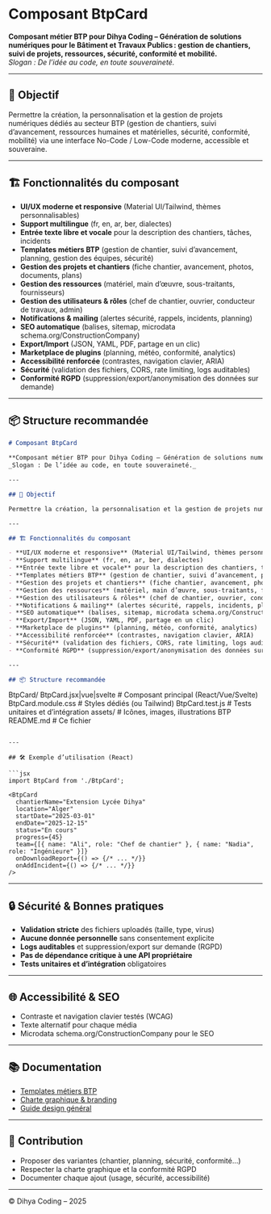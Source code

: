 # Composant BtpCard

**Composant métier BTP pour Dihya Coding – Génération de solutions numériques pour le Bâtiment et Travaux Publics : gestion de chantiers, suivi de projets, ressources, sécurité, conformité et mobilité.**  
_Slogan : De l’idée au code, en toute souveraineté._

---

## 🎯 Objectif

Permettre la création, la personnalisation et la gestion de projets numériques dédiés au secteur BTP (gestion de chantiers, suivi d’avancement, ressources humaines et matérielles, sécurité, conformité, mobilité) via une interface No-Code / Low-Code moderne, accessible et souveraine.

---

## 🏗️ Fonctionnalités du composant

- **UI/UX moderne et responsive** (Material UI/Tailwind, thèmes personnalisables)
- **Support multilingue** (fr, en, ar, ber, dialectes)
- **Entrée texte libre et vocale** pour la description des chantiers, tâches, incidents
- **Templates métiers BTP** (gestion de chantier, suivi d’avancement, planning, gestion des équipes, sécurité)
- **Gestion des projets et chantiers** (fiche chantier, avancement, photos, documents, plans)
- **Gestion des ressources** (matériel, main d’œuvre, sous-traitants, fournisseurs)
- **Gestion des utilisateurs & rôles** (chef de chantier, ouvrier, conducteur de travaux, admin)
- **Notifications & mailing** (alertes sécurité, rappels, incidents, planning)
- **SEO automatique** (balises, sitemap, microdata schema.org/ConstructionCompany)
- **Export/Import** (JSON, YAML, PDF, partage en un clic)
- **Marketplace de plugins** (planning, météo, conformité, analytics)
- **Accessibilité renforcée** (contrastes, navigation clavier, ARIA)
- **Sécurité** (validation des fichiers, CORS, rate limiting, logs auditables)
- **Conformité RGPD** (suppression/export/anonymisation des données sur demande)

---

## 📦 Structure recommandée
```markdown
# Composant BtpCard

**Composant métier BTP pour Dihya Coding – Génération de solutions numériques pour le Bâtiment et Travaux Publics : gestion de chantiers, suivi de projets, ressources, sécurité, conformité et mobilité.**  
_Slogan : De l’idée au code, en toute souveraineté._

---

## 🎯 Objectif

Permettre la création, la personnalisation et la gestion de projets numériques dédiés au secteur BTP (gestion de chantiers, suivi d’avancement, ressources humaines et matérielles, sécurité, conformité, mobilité) via une interface No-Code / Low-Code moderne, accessible et souveraine.

---

## 🏗️ Fonctionnalités du composant

- **UI/UX moderne et responsive** (Material UI/Tailwind, thèmes personnalisables)
- **Support multilingue** (fr, en, ar, ber, dialectes)
- **Entrée texte libre et vocale** pour la description des chantiers, tâches, incidents
- **Templates métiers BTP** (gestion de chantier, suivi d’avancement, planning, gestion des équipes, sécurité)
- **Gestion des projets et chantiers** (fiche chantier, avancement, photos, documents, plans)
- **Gestion des ressources** (matériel, main d’œuvre, sous-traitants, fournisseurs)
- **Gestion des utilisateurs & rôles** (chef de chantier, ouvrier, conducteur de travaux, admin)
- **Notifications & mailing** (alertes sécurité, rappels, incidents, planning)
- **SEO automatique** (balises, sitemap, microdata schema.org/ConstructionCompany)
- **Export/Import** (JSON, YAML, PDF, partage en un clic)
- **Marketplace de plugins** (planning, météo, conformité, analytics)
- **Accessibilité renforcée** (contrastes, navigation clavier, ARIA)
- **Sécurité** (validation des fichiers, CORS, rate limiting, logs auditables)
- **Conformité RGPD** (suppression/export/anonymisation des données sur demande)

---

## 📦 Structure recommandée

```
BtpCard/
  BtpCard.jsx|vue|svelte      # Composant principal (React/Vue/Svelte)
  BtpCard.module.css          # Styles dédiés (ou Tailwind)
  BtpCard.test.js             # Tests unitaires et d’intégration
  assets/                     # Icônes, images, illustrations BTP
  README.md                   # Ce fichier
```

---

## 🛠️ Exemple d’utilisation (React)

```jsx
import BtpCard from './BtpCard';

<BtpCard
  chantierName="Extension Lycée Dihya"
  location="Alger"
  startDate="2025-03-01"
  endDate="2025-12-15"
  status="En cours"
  progress={45}
  team={[{ name: "Ali", role: "Chef de chantier" }, { name: "Nadia", role: "Ingénieure" }]}
  onDownloadReport={() => {/* ... */}}
  onAddIncident={() => {/* ... */}}
/>
```

---

## 🔒 Sécurité & Bonnes pratiques

- **Validation stricte** des fichiers uploadés (taille, type, virus)
- **Aucune donnée personnelle** sans consentement explicite
- **Logs auditables** et suppression/export sur demande (RGPD)
- **Pas de dépendance critique à une API propriétaire**
- **Tests unitaires et d’intégration** obligatoires

---

## 🌐 Accessibilité & SEO

- Contraste et navigation clavier testés (WCAG)
- Texte alternatif pour chaque média
- Microdata schema.org/ConstructionCompany pour le SEO

---

## 📚 Documentation

- [Templates métiers BTP](../../../docs/contribution/templates/README.md)
- [Charte graphique & branding](../../../branding/README.md)
- [Guide design général](../../../design/README.md)

---

## 🤝 Contribution

- Proposer des variantes (chantier, planning, sécurité, conformité…)
- Respecter la charte graphique et la conformité RGPD
- Documenter chaque ajout (usage, sécurité, accessibilité)

---

© Dihya Coding – 2025
```